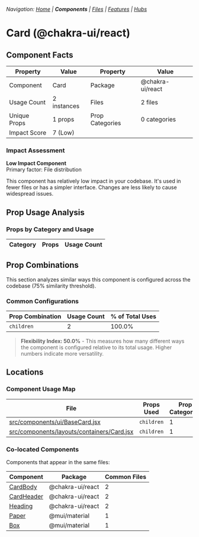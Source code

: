 
*Navigation: [Home](../../index.md) | **Components** | [Files](../../files.md) | [Features](../../features.md) | [Hubs](../../hubs.md)*



# Card (@chakra-ui/react)

## Component Facts

| Property | Value | Property | Value |
|----------|-------|----------|-------|
| Component | Card | Package | @chakra-ui/react |
| Usage Count | 2 instances | Files | 2 files |
| Unique Props | 1 props | Prop Categories | 0 categories |
| Impact Score | 7 (Low) | | |

### Impact Assessment

**Low Impact Component**  
Primary factor: File distribution

This component has relatively low impact in your codebase. It&#x27;s used in fewer files or has a simpler interface. Changes are less likely to cause widespread issues.

## Prop Usage Analysis

### Props by Category and Usage

| Category | Props | Usage Count |
|----------|-------|-------------|

## Prop Combinations

This section analyzes similar ways this component is configured across the codebase (75% similarity threshold).

### Common Configurations

| Prop Combination | Usage Count | % of Total Uses |
|------------------|-------------|----------------|
| `children` | 2 | 100.0% |

> **Flexibility Index: 50.0%** - This measures how many different ways the component is configured relative to its total usage. Higher numbers indicate more versatility.

## Locations

### Component Usage Map

| File | Props Used | Prop Categories |
|------|------------|----------------|
| [src/components/ui/BaseCard.jsx](https://github.com/star4beam/react-import-analyzer/blob/main/test-project/src/components/ui/BaseCard.jsx) | `children` | 1 |
| [src/components/layouts/containers/Card.jsx](https://github.com/star4beam/react-import-analyzer/blob/main/test-project/src/components/layouts/containers/Card.jsx) | `children` | 1 |

### Co-located Components
Components that appear in the same files:

| Component | Package | Common Files |
|-----------|---------|--------------|
| [CardBody](../@chakra-ui_react/CardBody.md) | @chakra-ui/react | 2 |
| [CardHeader](../@chakra-ui_react/CardHeader.md) | @chakra-ui/react | 2 |
| [Heading](../@chakra-ui_react/Heading.md) | @chakra-ui/react | 2 |
| [Paper](../@mui_material/Paper.md) | @mui/material | 1 |
| [Box](../@mui_material/Box.md) | @mui/material | 1 |
